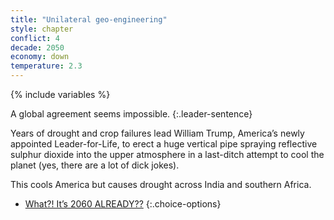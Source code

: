 ```yaml
---
title: "Unilateral geo-engineering"
style: chapter
conflict: 4
decade: 2050
economy: down
temperature: 2.3
---
```


{% include variables %}

A global agreement seems impossible. 
{:.leader-sentence}

Years of drought and crop failures lead William Trump, America’s newly appointed Leader-for-Life, to erect a huge vertical pipe spraying reflective sulphur dioxide into the upper atmosphere in a last-ditch attempt to cool the planet (yes, there are a lot of dick jokes).

This cools America but causes drought across India and southern Africa.

- [What?! It’s 2060 ALREADY??](part-page_2060-climate-wars.html)
{:.choice-options}
